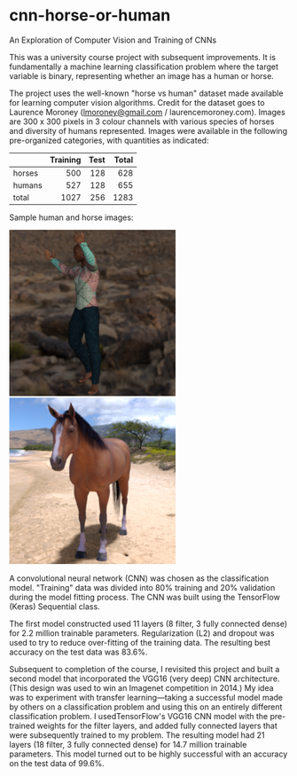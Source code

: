 # cnn-horse-or-human
An Exploration of Computer Vision and Training of CNNs

This was a university course project with subsequent improvements. It is fundamentally
a machine learning classification problem where the target variable is binary, representing whether an image 
has a human or horse.

The project uses the well-known "horse vs human" dataset made available for 
learning computer vision algorithms. Credit for the dataset goes to Laurence Moroney (lmoroney@gmail.com / 
laurencemoroney.com). Images are 300 x 300 pixels in 3 colour channels with various species of 
horses and diversity of humans represented. Images were available in the following pre-organized categories, with 
quantities as indicated:

|         | Training | Test | Total |
| :------ | --------:| ----------:| -----:|
| horses  | 500      | 128        | 628   |
| humans  | 527      | 128        | 655   |
| total   | 1027     | 256        | 1283  |

Sample human and horse images:

![human](./figures/human04-00.png) ![horse](./figures/horse02-0.png)

A convolutional neural network (CNN) was chosen as the classification model. "Training" data was divided into 
80% training and 20% validation during the model fitting process. The CNN was built using the 
TensorFlow (Keras) Sequential class.

The first model constructed used 11 layers (8 filter, 3 fully connected dense) for 2.2 million trainable 
parameters. Regularization (L2) and dropout was used to try to reduce over-fitting of the training data. The resulting 
best accuracy on the test data was 83.6%.

Subsequent to completion of the course, I revisited this project and built a second model that incorporated the
VGG16 (very deep) CNN architecture. (This design was used to win an Imagenet competition in 2014.) My idea was to
experiment with transfer learning—taking a successful model made by others on a classification problem and using
this on an entirely different classification problem. I usedTensorFlow's VGG16 CNN model with the pre-trained
weights for the filter layers, and added fully connected layers that were subsequently trained to my problem.
The resulting model had 21 layers (18 filter, 3 fully connected dense) for 14.7 million trainable
parameters. This model turned out to be highly successful with an accuracy on the test data of 99.6%.
